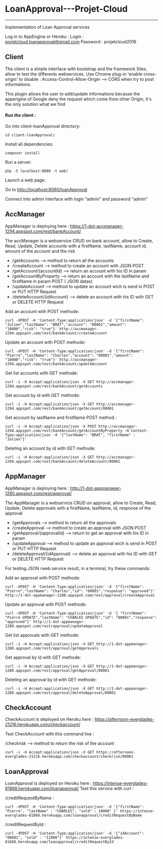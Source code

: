 # LoanApproval---Projet-Cloud
-------
Implementation of Loan Approval services 

Log in to AppEngine or Heroku : Login : projetcloud.loanapproval@gmail.com Password : projetcloud2016


## Client 

The client is a simple interface with bootstrap and the framework Silex, allow to test the differents webservices. 
Use Chrome plug-in 'enable cross-origin' to disable : Access-Control-Allow-Origin --> CORS when try to post informations.

This plugin allows the user to add/update informations because the appengine of Google deny the request which come from other Origin, it's the only solution what we find

#### Run the client :

Go into client-loanApproval directory:

    cd client-loanApproval/

Install all dependencies:

    composer install

Run a server:

    php -S localhost:8080 -t web/

Launch a web page:

Go to [http://localhost:8080/loanApproval](http://localhost:8080/loanApproval)

Connect into admin interface with login "admin" and password "admin"

## AccManager

AppManager is deploying here : https://1-dot-accmanager-1294.appspot.com/rest/bankAccount/

The accManager is a webservice CRUD on bank account, allow to Create, Read, Update, Delete accounts with a firstName, lastName, account id, amount of the account and the risk 

- /getAccounts --> method to return all the accounts
- /createAccount --> method to create an account with JSON POST
- /getAccount/{accountId} --> return an account with his ID in param
- /getAccountByProperty --> return an account with the lastName and firstName in param POST ( JSON datas)
- /updateAccount --> method to update an account wich is send in POST or PUT HTTP Request
- /deleteAccount/{idAccount} --> delete an account with his ID with GET or DELETE HTTP Request

Add an account with POST methode:

    curl -XPOST -H 'Content-Type:application/json' -d '{"firstName": "Julien","lastName": "BRAT","account": "00001","amount": "10000","risk": "true"}' http://accmanager-1294.appspot.com/rest/bankAccount/createAccount

Update an account with POST methode:

    curl -XPOST -H 'Content-Type:application/json' -d '{"firstName": "Pierre","lastName": "Charles","account": "00001","amount": "10000","risk": "true"}' http://accmanager-1294.appspot.com/rest/bankAccount/updateAccount

 Get list accounts with GET methode:

    curl -i -H Accept:application/json -X GET http://accmanager-1294.appspot.com/rest/bankAccount/getAccounts

Get account by id with GET methode:

    curl -i -H Accept:application/json -X GET http://accmanager-1294.appspot.com/rest/bankAccount/getAccount/00001

Get account by lastName and firstName POST method : 

    curl -i -H Accept:application/json -X POST http://accmanager-1294.appspot.com/rest/bankAccount/getAccountByProperty -H Content-Type:application/json -d '{"lastName": "BRAT", "firstName" : "Julien"}'
    
Deleting an account by id with GET methode:

    curl -i -H Accept:application/json -X GET http://accmanager-1294.appspot.com/rest/bankAccount/deleteAccount/00001

## AppManager

AppManager is deploying here : http://1-dot-appmanager-1280.appspot.com/rest/approval/

The AppManager is a webservice CRUD on approval, allow to Create, Read, Update, Delete approvals with a firstName, lastName, id, response of the approval 

- /getApprovals --> method to return all the approvals
- /createApproval --> method to create an approval with JSON POST
- /getApproval/{approvalId} --> return to get an approval with his ID in param
- /updateApproval --> method to update an approval wich is send in POST or PUT HTTP Request
- /deleteApproval/{idApproval} --> delete an approval with his ID with GET or DELETE HTTP Request

For testing JSON rweb service result, in a terminal, try these commands:

Add an approval with POST methode:

    curl -XPOST -H 'Content-Type:application/json' -d '{"firstName": "Pierre","lastName": "Charles","id": "00001","response": "approved"}' http://1-dot-appmanager-1280.appspot.com/rest/approval/createApproval

Update an approval with POST methode:

    curl -XPOST -H 'Content-Type:application/json' -d '{ "firstName": "Pierre UPDATE","lastName": "CHARLES UPDATE","id": "00001","response": "approved"}' http://1-dot-appmanager-1280.appspot.com/rest/approval/updateApproval

 Get list approvals with GET methode:

    curl -i -H Accept:application/json -X GET http://1-dot-appmanager-1280.appspot.com/rest/approval/getApprovals

Get approval by id with GET methode:

    curl -i -H Accept:application/json -X GET http://1-dot-appmanager-1280.appspot.com/rest/approval/getApproval/00001

Deleting an approval by id with GET methode:

    curl -i -H Accept:application/json -X GET http://1-dot-appmanager-1280.appspot.com/rest/approval/deleteApproval/00001


## CheckAccount

CheckAccount is deployed on Heroku here : https://afternoon-everglades-21216.herokuapp.com/checkaccount/

Test CheckAccount with this command line :

/checkrisk --> method to return the risk of the account

    curl -i -H Accept:application/json -X GET https://afternoon-everglades-21216.herokuapp.com/checkaccount/checkrisk/00001


## LoanApproval

LoanApproval is deployed on Heroku here :  https://intense-everglades-81868.herokuapp.com/loanapproval/
Test this service with curl :

/creditRequestByName :

    curl -XPOST -H 'Content-Type:application/json' -d '{"firstName": "Pierre", "lastName" : "CHARLES", "sold" : 10000" }' https://intense-everglades-81868.herokuapp.com/loanapproval/creditRequestByName

/creditRequestById :

    curl -XPOST -H 'Content-Type:application/json' -d '{"idAccount": "00001", "sold" : "11000"}' https://intense-everglades-81868.herokuapp.com/loanapproval/creditRequestById


